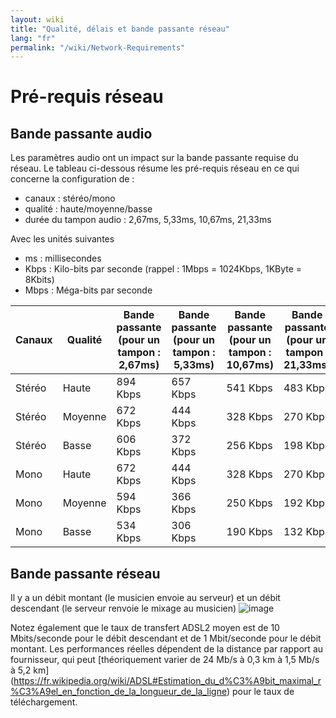 ```yaml
---
layout: wiki
title: "Qualité, délais et bande passante réseau"
lang: "fr"
permalink: "/wiki/Network-Requirements"
---
```


# Pré-requis réseau

## Bande passante audio

Les paramètres audio ont un impact sur la bande passante requise du réseau. Le tableau ci-dessous résume les pré-requis réseau en ce qui concerne la configuration de :
* canaux : stéréo/mono
* qualité : haute/moyenne/basse
* durée du tampon audio : 2,67ms, 5,33ms, 10,67ms, 21,33ms

Avec les unités suivantes
* ms : millisecondes
* Kbps : Kilo-bits par seconde (rappel : 1Mbps = 1024Kbps, 1KByte = 8Kbits)
* Mbps : Méga-bits par seconde

| Canaux  | Qualité | Bande passante (pour un tampon : 2,67ms) |  Bande passante (pour un tampon : 5,33ms) | Bande passante (pour un tampon : 10,67ms) | Bande passante (pour un tampon : 21,33ms) |
| --------- | ------- | -------- | -------- | -------- | -------- |
| Stéréo    | Haute   | 894 Kbps | 657 Kbps | 541 Kbps | 483 Kbps |
| Stéréo    | Moyenne | 672 Kbps | 444 Kbps | 328 Kbps | 270 Kbps |
| Stéréo    | Basse   | 606 Kbps | 372 Kbps | 256 Kbps | 198 Kbps |
| Mono      | Haute   | 672 Kbps | 444 Kbps | 328 Kbps | 270 Kbps |
| Mono      | Moyenne | 594 Kbps | 366 Kbps | 250 Kbps | 192 Kbps |
| Mono      | Basse   | 534 Kbps | 306 Kbps | 190 Kbps | 132 Kbps |

## Bande passante réseau

Il y a un débit montant (le musicien envoie au serveur) et un débit descendant (le serveur renvoie le mixage au musicien) ![image](https://user-images.githubusercontent.com/9976944/79274940-999b0b00-7ea5-11ea-85be-3ded5ee198d5.png)

Notez également que le taux de transfert ADSL2 moyen est de 10 Mbits/seconde pour le débit descendant et de 1 Mbit/seconde pour le débit montant. Les performances réelles dépendent de la distance par rapport au fournisseur, qui peut [théoriquement varier de 24 Mb/s à 0,3 km à 1,5 Mb/s à 5,2 km] (https://fr.wikipedia.org/wiki/ADSL#Estimation_du_d%C3%A9bit_maximal_r%C3%A9el_en_fonction_de_la_longueur_de_la_ligne) pour le taux de téléchargement.
